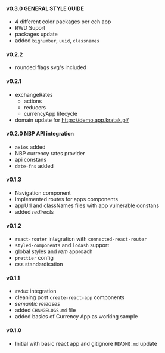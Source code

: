 #### v0.3.0 GENERAL STYLE GUIDE
- 4 different color packages per ech app
- RWD Suport 
- packages update
- added `bignumber`, `uuid`, `classnames`

#### v0.2.2
- rounded flags svg's included

#### v0.2.1
- exchangeRates 
  - actions
  - reducers
  - currencyApp lifecycle
- domain update for https://demo.app.kratak.pl/

#### v0.2.0 NBP API integration
- `axios` added
- NBP currency rates provider
- api constans
- `date-fns` added

#### v0.1.3
- Navigation component
- implemented routes for apps components
- appUrl and classNames files with app vulnerable constans 
- added *redirects*

#### v0.1.2
- `react-router` integration with `connected-react-router`
- `styled-components` and `lodash` support
- global styles and *rem* approach
- `prettier` config
- css standardisation 

#### v0.1.1
- `redux` integration 
- cleaning post `create-react-app` components
- *semantic releases*
- added `CHANGELOGS.md` file
- added basics of Currency App as working sample

#### v0.1.0
- Initial with basic react app and gitignore
`README.md` update 
